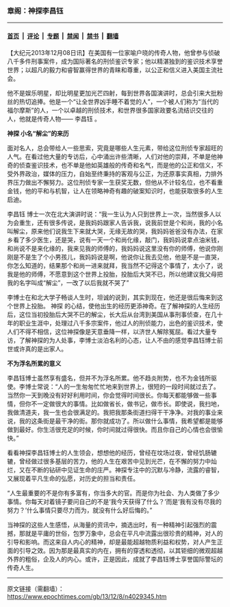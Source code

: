 ### 章阁：神探李昌钰

---

#### [首页](../../../..?n4029345) &nbsp;|&nbsp; [评论](../../../../../epoch-comment?n4029345) &nbsp;|&nbsp; [专题](../../../../../epoch-special?n4029345) &nbsp;|&nbsp; [禁闻](../../../../../epoch-news?n4029345) &nbsp;|&nbsp; [禁书](../../../../../books?n4029345) &nbsp;|&nbsp; [翻墙](https://github.com/gfw-breaker/nogfw/blob/master/README.md?n4029345)


<div class="post_content" id="artbody" itemprop="articleBody">
 <!-- article content begin -->
 <p>
  【大纪元2013年12月08日讯】在美国有一位家喻户晓的传奇人物，他曾参与侦破八千多件刑事案件，成为国际著名的刑侦鉴识专家；他以精湛独到的鉴识技术享誉世界；以超凡的毅力和睿智赢得世界的青睐和尊重，以公正和信义进入美国主流社会。
 </p>
 <p>
  他不是娱乐明星，却比明星更加光芒四射，每到世界各国演讲时，总会引来大批粉丝的热切追捧。他是一个“让全世界凶手睡不着觉的人”，一个被人们称为“当代的福尔摩斯”的人，一个以卓越的刑侦技术，和世界很多国家政要名流结识交往的人，他就是传奇人物——
  <ok href="https://www.epochtimes.com/gb/tag/%E6%9D%8E%E6%98%8C%E9%92%B0.html">
   李昌钰
  </ok>
  。
 </p>
 <p>
  <b>
   <ok href="https://www.epochtimes.com/gb/tag/%E7%A5%9E%E6%8E%A2.html">
    神探
   </ok>
   小名“解尘”的来历
  </b>
 </p>
 <p>
  面对名人，总会带给人一些思索，究竟是哪些人生元素，带给这位刑侦专家超旺的人气。在看过他大量的专访后，心中涌出许些清晰，人们对他的崇拜，不单是他神奇的侦查鉴识技术，也不单是他如英雄般的传奇和名气，而是他的公正和信义，不受外界政治，媒体的压力，自始至终秉持的客观与公正，为还原事实真相，力排外界压力做出不懈努力。这位刑侦专家一生获奖无数，但他从不计较名位，也不看重金钱，他的平和与机智，让人在领略神奇有趣的破案知识时，也能获取很多的人生启迪。
 </p>
 <p>
  <ok href="https://www.epochtimes.com/gb/tag/%E6%9D%8E%E6%98%8C%E9%92%B0.html">
   李昌钰
  </ok>
  博士一次在北大演讲时说：“我一生认为人只到世界上一次，当然很多人以为会重生，还有很多传说，是我妈妈跟家人告诉我，说我前世是个和尚，我的小名叫解尘，原来他们说我生下来就大哭，无缘无故的哭，我妈妈爸爸没有办法，在家乡看了多少医生，还是哭，说有一天一个和尚化缘，敲门，我妈妈说拿点油米钱，和尚说不是来化缘的，我来见我的师傅的，我妈妈说这里没有你的师傅，他说你刚刚是不是生了个小男孩儿，我妈妈说是啊，他说你让我去见他，他是不是一直哭，你怎么知道的，结果那个和尚一进来就拜，我当然不记得这个事情了，太小了，说我是他的师傅，不愿意到这个世界上投胎，投胎后大哭不已，所以他建议我父母把我的名字叫成“解尘”，一改了以后我就不哭了”
 </p>
 <p>
  李博士在和北大学子畅谈人生时，坦诚的说到，其实到现在，他还是很后悔来到这个世界上投胎。
  <ok href="https://www.epochtimes.com/gb/tag/%E7%A5%9E%E6%8E%A2.html">
   神探
  </ok>
  的心结，使他出生的经历更添神奇。在了解神探的人生经历后，这位当初投胎后大哭不已的解尘，长大后从台湾到美国从事刑事侦查，在几十年的职业生涯中，处理过八千多宗案件，他过人的刑侦能力，出色的鉴识技术，使人们不得不相信，这位神探像是天意垂降一样，以济世人解除冤屈。看过大量专访，了解神探的为人处事，李博士淡泊名利的心态，让人不由的感觉李昌钰博士前世或许真的是出家人。
 </p>
 <p>
  <b>
   不为浮名所累的意义
  </b>
 </p>
 <p>
  李昌钰博士虽然享有盛名，但并不为浮名所累。他不趋炎附势，也不为金钱所驱使。李博士常说：“人的一生匆匆忙忙地来到世界上，很短的一段时间就过去了。当然你一天到晚没有好好利用时间，你会觉得时间很长。你每天都能够做一些事情，但你不一定做很大的事情。比如做省长，做书记，做市长。即使说，我扫地，我做清道夫，我一生也会很满足的。我把我那条街道扫得干干净净。对我的事业来说，我的这条街是最干净的街。那你就成功了。所以做什么事情，我希望都是能够做到最好。你生活很充足的时候，你时间就过得很快。而且你自己的心情也会很愉快。”
 </p>
 <p>
  看看神探李昌钰博士的人生领会，想想他的经历，曾经在坟场过夜，曾经饥肠辘辘，曾经做过很多基层的苦力，他的人生在艰苦中见到光芒，在不懈的努力中灿烂，又在不断的钻研中见证生命的庄严。神探专注中的沉默与冷静，流露的睿智，又展现着平凡生命的弘愿，对历史的担当和责任。
 </p>
 <p>
  “人生最重要的不是你有多富有，你当多大的官。而是你为社会、为人类做了多少事情。你每天对着镜子要问自己的不是‘我今天获得了什么？’而是‘我有没有尽我的努力？’什么事情只要尽力而为，就没有什么好后悔的。”
 </p>
 <p>
  当神探的这些人生感悟，从海量的资讯中，摘选出时，有一种精神引起强烈的震撼，那就是平庸的世俗，包罗万象中，总会在平凡中流露出很珍贵的精神，对人的引导和影响。而这来自人内心的精神，却是最能超越物质利益和权势，对人产生正面的引导之效。因为那是最真实的内在，拥有的穿透和透彻，以其钜细的微观超越外界的粗俗，企及人的内心。或许，正是因此，成就了李昌钰博士享誉国际警坛的传奇人生。
 </p>
 <!-- article content end -->
 <div id="below_article_ad">
 </div>
</div>


---

原文链接（需翻墙）：https://www.epochtimes.com/gb/13/12/8/n4029345.htm